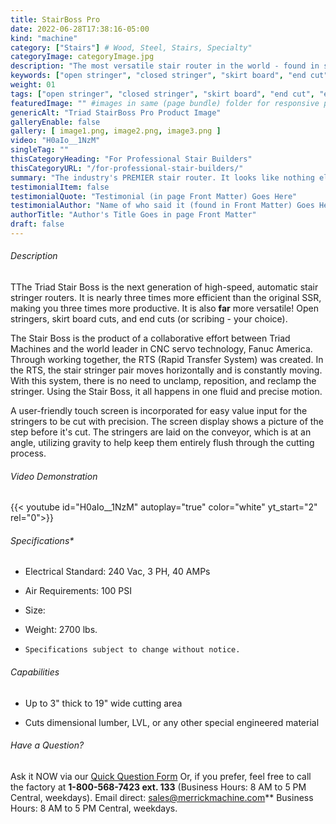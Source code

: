 ```yaml
---
title: StairBoss Pro
date: 2022-06-28T17:38:16-05:00
kind: "machine"
category: ["Stairs"] # Wood, Steel, Stairs, Specialty"
categoryImage: categoryImage.jpg
description: "The most versatile stair router in the world - found in stair shops all over North America."
keywords: ["open stringer", "closed stringer", "skirt board", "end cut", "end scribe", "router", "for-pro-stair-builders"] 
weight: 01
tags: ["open stringer", "closed stringer", "skirt board", "end cut", "end scribe", "router", "for-pro-stair-builders"] #["framing", "table", "mobile", "stick-builder" "shed-builder"]
featuredImage: "" #images in same (page bundle) folder for responsive processing
genericAlt: "Triad StairBoss Pro Product Image"
galleryEnable: false
gallery: [ image1.png, image2.png, image3.png ]
video: "H0aIo__1NzM"
singleTag: ""
thisCategoryHeading: "For Professional Stair Builders"
thisCategoryURL: "/for-professional-stair-builders/"
summary: "The industry's PREMIER stair router. It looks like nothing else & it performs like nothing else on the market."
testimonialItem: false
testimonialQuote: "Testimonial (in page Front Matter) Goes Here"
testimonialAuthor: "Name of who said it (found in Front Matter) Goes Here"
authorTitle: "Author's Title Goes in page Front Matter"
draft: false
---
```


###### Description

TThe Triad Stair Boss is the next generation of high-speed, automatic stair stringer routers. It is nearly three times more efficient than the original SSR, making you three times more productive. It is also **far** more versatile! Open stringers, skirt board cuts, and end cuts (or scribing - your choice).

The Stair Boss is the product of a collaborative effort between Triad Machines and the world leader in CNC servo technology, Fanuc America. Through working together, the RTS (Rapid Transfer System) was created. In the RTS, the stair stringer pair moves horizontally and is constantly moving. With this system, there is no need to unclamp, reposition, and reclamp the stringer. Using the Stair Boss, it all happens in one fluid and precise motion.

A user-friendly touch screen is incorporated for easy value input for the stringers to be cut with precision. The screen display shows a picture of the step before it's cut. The stringers are laid on the conveyor, which is at an angle, utilizing gravity to help keep them entirely flush through the cutting process.

###### Video Demonstration

{{< youtube id="H0aIo__1NzM" autoplay="true" color="white" yt_start="2" rel="0">}}

###### Specifications*

* Electrical Standard: 240 Vac, 3 PH, 40 AMPs

* Air Requirements: 100 PSI

* Size:

* Weight: 2700 lbs.

* `Specifications subject to change without notice.`

###### Capabilities

* Up to 3" thick to 19" wide cutting area

* Cuts dimensional lumber, LVL, or any other special engineered material

###### Have a Question?

Ask it NOW via our [Quick Question Form](#qq)
Or, if you prefer, feel free to call the factory at **1-800-568-7423 ext. 133** (Business Hours: 8 AM to 5 PM Central, weekdays). Email direct: sales@merrickmachine.com** Business Hours: 8 AM to 5 PM Central, weekdays.
